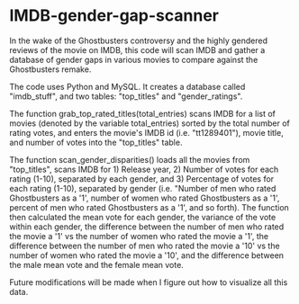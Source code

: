 # IMDB-gender-gap-scanner
In the wake of the Ghostbusters controversy and the highly gendered reviews of the movie on IMDB, 
this code will scan IMDB and gather a database of gender gaps in various movies to compare against the 
Ghostbusters remake.

The code uses Python and MySQL. It creates a database called "imdb_stuff", and two tables: "top_titles" and 
"gender_ratings".

The function grab_top_rated_titles(total_entries) scans IMDB for a list of movies (denoted by the variable total_entries)
sorted by the total number of rating votes, and enters the movie's IMDB id (i.e. "tt1289401"), movie title, and number of 
votes into the "top_titles" table.

The function scan_gender_disparities() loads all the movies from "top_titles", scans IMDB for 1) Release year, 2) Number of 
votes for each rating (1-10), separated by each gender, and 3) Percentage of votes for each rating (1-10), separated by gender
(i.e. "Number of men who rated Ghostbusters as a '1', number of women who rated Ghostbusters as a '1', percent of men who rated 
Ghostbusters as a '1', and so forth). The function then calculated the mean vote for each gender, the variance of the vote within
each gender, the difference between the number of men who rated the movie a '1' vs the number of women who rated the movie a '1', 
the difference between the number of men who rated the movie a '10' vs the number of women who rated the movie a '10',  and 
the difference between the male mean vote and the female mean vote.

Future modifications will be made when I figure out how to visualize all this data.
